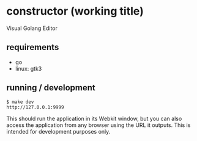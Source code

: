 # constructor (working title)

Visual Golang Editor

## requirements

* go
* linux: gtk3

## running / development

```
$ make dev
http://127.0.0.1:9999
```

This should run the application in its Webkit window, but you can also
access the application from any browser using the URL it outputs. This
is intended for development purposes only.
